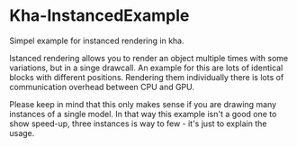 # Kha-InstancedExample
Simpel example for instanced rendering in kha.

Istanced rendering allows you to render an object multiple times with some variations, but in a singe drawcall. An example for this are lots of identical blocks with different positions. Rendering them individually there is lots of communication overhead between CPU and GPU.

Please keep in mind that this only makes sense if you are drawing many instances of a single model. In that way this example isn't a good one to show speed-up, three instances is way to few - it's just to explain the usage.
